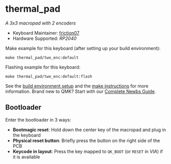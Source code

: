 # thermal_pad

<!-- ![thermal_pad](imgur.com image replace me!) -->

*A 3x3 macropad with 2 encoders*

* Keyboard Maintainer: [friction07](https://github.com/friction07)
* Hardware Supported: *RP2040*
<!-- * Hardware Availability: *Links to where you can find this hardware* -->

Make example for this keyboard (after setting up your build environment):

    make thermal_pad/two_enc:default

Flashing example for this keyboard:

    make thermal_pad/two_enc:default:flash

See the [build environment setup](https://docs.qmk.fm/#/getting_started_build_tools) and the [make instructions](https://docs.qmk.fm/#/getting_started_make_guide) for more information. Brand new to QMK? Start with our [Complete Newbs Guide](https://docs.qmk.fm/#/newbs).

## Bootloader

Enter the bootloader in 3 ways:

* **Bootmagic reset**: Hold down the center key of the macropad and plug in the keyboard
* **Physical reset button**: Briefly press the button on the right side of the PCB
* **Keycode in layout**: Press the key mapped to `QK_BOOT` (or `RESET` in _VIA_) if it is available
